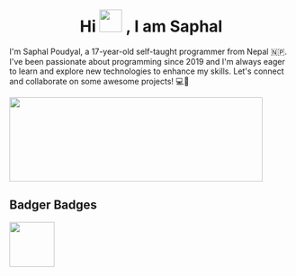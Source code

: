 <h1 align="center">Hi <img src="https://raw.githubusercontent.com/MartinHeinz/MartinHeinz/master/wave.gif" width="40px"> , I am Saphal</h1>

I'm Saphal Poudyal, a 17-year-old self-taught programmer from  Nepal 🇳🇵. I've been passionate about programming since 2019 and I'm always eager to learn and explore new technologies to enhance my skills. Let's connect and collaborate on some awesome projects! 💻🤝

<img src="https://us-central1-github-profile-407109.cloudfunctions.net/get-github-repo-info?" height="150" width="450" />

## Badger Badges
<!--Post man Student Exper badge-->
<img src="https://github.com/saphalpdyl/saphalpdyl/assets/69297872/dc1ca1cd-d09b-40e9-aa1c-918191f96dfa" width="80" height="80">
